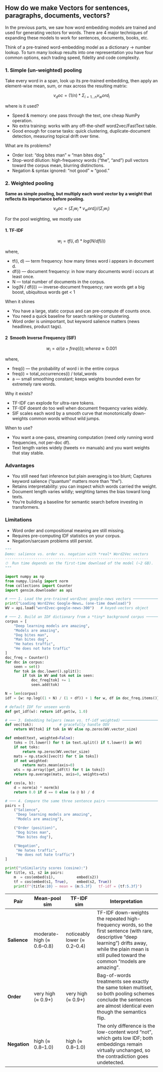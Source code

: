 ## How do we make Vectors for sentences, paragraphs, documents, vectors?

In the previous parts, we saw how word embedding models are trained and used for generating vectors for words.
There are 4 major techniques of expanding these models to work for sentences, documents, books, etc. 

Think of a pre-trained word-embedding model as a dictionary → number lookup.
To turn many lookup results into one representation you have four common options, each trading speed, fidelity and code complexity.

### 1. Simple (un-weighted) pooling

Take every word in a span, look up its pre-trained embedding, then apply an element-wise mean, sum, or max across the resulting matrix:

```math
v_doc = (1 / n) * Σ_{i=1…n} v_word_i  
```

where is it used?
- Speed & memory: one pass through the text, one cheap NumPy operation.
- No extra training: works with any off-the-shelf word2vec/FastText table.
- Good enough for coarse tasks: quick clustering, duplicate-document detection, measuring topical drift over time.

What are its problems?
- Order lost: “dog bites man” ≈ “man bites dog.”
- Stop-word dilution: high-frequency words (“the”, “and”) pull vectors toward the corpus mean, blurring distinctions.
- Negation & syntax ignored: “not good” ≈ “good.”


### 2. Weighted pooling

**Same as simple pooling, but multiply each word vector by a weight that reflects its importance before pooling.**

```math
v_doc = (Σ_i w_i * v_word_i) / (Σ_i w_i)  
```

For the pool weighting, we mostly use

#### 1. TF-IDF
```math
w_i = tf(i, d) * log(N / df(i))
```
where,
- tf(i, d) — term frequency: how many times word i appears in document d.
- df(i) — document frequency: in how many documents word i occurs at least once.
- N — total number of documents in the corpus.
- log(N / df(i)) — inverse-document frequency; rare words get a big boost, ubiquitous words get < 1

When it shines
- You have a large, static corpus and can pre-compute df counts once.
- You need a quick baseline for search ranking or clustering.
- Word order is unimportant, but keyword salience matters (news headlines, product tags).

#### 2 Smooth Inverse Frequency (SIF)
```math
w_i = a / (a + freq(i)); where a ≈ 0.001  
```

where,
- freq(i) — the probability of word i in the entire corpus
- freq(i) = total_occurrences(i) / total_words
- a — small smoothing constant; keeps weights bounded even for extremely rare words.

Why it exists?
- TF-IDF can explode for ultra-rare tokens.
- TF-IDF doesnt do too well when document frequency varies widely.
- SIF scales each word by a smooth curve that monotonically down-weights common words without wild jumps.

When to use?
- You want a one-pass, streaming computation (need only running word frequencies, not per-doc df).
- Text length varies widely (tweets ↔ manuals) and you want weights that stay stable.

### Advantages
- You still need fast inference but plain averaging is too blunt; Captures keyword salience (“quantum” matters more than “the”).
- Retains interpretability: you can inspect which words carried the weight.
- Document length varies wildly; weighting tames the bias toward long texts.
- You’re building a baseline for semantic search before investing in transformers.

### Limitations
- Word order and compositional meaning are still missing.
- Requires pre-computing IDF statistics on your corpus.
- Negation/sarcasm problems still persist.


```python
"""
Demo: salience vs. order vs. negation with *real* Word2Vec vectors
------------------------------------------------------------------
⏱  Run time depends on the first-time download of the model (~2 GB).
"""

import numpy as np
from numpy.linalg import norm
from collections import Counter
import gensim.downloader as api

# ─── 1. Load the pre-trained word2vec google-news vectors ───────────────────────
print("Loading Word2Vec Google-News… (one-time download)")
WV = api.load("word2vec-google-news-300")   # keyed-vectors object

# ─── 2. Build an IDF dictionary from a *tiny* background corpus ─────────────────
corpus = [
    "Deep learning models are amazing",
    "Models are amazing",
    "Dog bites man",
    "Man bites dog",
    "He hates traffic",
    "He does not hate traffic"
]
doc_freq = Counter()
for doc in corpus:
    seen = set()
    for tok in doc.lower().split():
        if tok in WV and tok not in seen:
            doc_freq[tok] += 1
            seen.add(tok)

N = len(corpus)
idf = {w: np.log((1 + N) / (1 + df)) + 1 for w, df in doc_freq.items()}

# default IDF for unseen words
def get_idf(w): return idf.get(w, 1.0)

# ─── 3. Embedding helpers (mean vs. tf-idf weighted) ────────────────────────────
def vec(tok):            # gracefully handle OOV
    return WV[tok] if tok in WV else np.zeros(WV.vector_size)

def embed(text, weighted=False):
    toks = [t.lower() for t in text.split() if t.lower() in WV]
    if not toks:
        return np.zeros(WV.vector_size)
    mats = np.stack([vec(t) for t in toks])
    if not weighted:
        return mats.mean(axis=0)
    wts = np.array([get_idf(t) for t in toks])
    return np.average(mats, axis=0, weights=wts)

def cos(a, b):
    d = norm(a) * norm(b)
    return 0.0 if d == 0 else (a @ b) / d

# ─── 4. Compare the same three sentence pairs ───────────────────────────────────
pairs = [
    ("Salience",
     "Deep learning models are amazing",
     "Models are amazing"),

    ("Order (position)",
     "Dog bites man",
     "Man bites dog"),

    ("Negation",
     "He hates traffic",
     "He does not hate traffic")
]

print("\nSimilarity scores (cosine):")
for title, s1, s2 in pairs:
    m  = cos(embed(s1),          embed(s2))
    tf = cos(embed(s1, True),    embed(s2, True))
    print(f"{title:10} — mean = {m:5.3f}   tf-idf = {tf:5.3f}")
```

| Pair         | Mean-pool sim             | TF-IDF sim                   | Interpretation                                                                                                                                                                                                  |
| ------------ | ------------------------- | ---------------------------- | --------------------------------------------------------------------------------------------------------------------------------------------------------------------------------------------------------------- |
| **Salience** | moderate-high (≈ 0.6–0.8) | noticeably lower (≈ 0.2–0.4) | TF-IDF down-weights the repeated high-frequency words, so the first sentence (with rare, descriptive “deep learning”) drifts away, while the plain mean is still pulled toward the common “models are amazing”. |
| **Order**    | very high (≈ 0.9+)        | very high (≈ 0.9+)           | Bag-of-words treatments see exactly the same token multiset, so both pooling schemes conclude the sentences are almost identical even though the semantics flip.                                                |
| **Negation** | high (≈ 0.8–1.0)          | high (≈ 0.8–1.0)             | The only difference is the low-content word “not”, which gets low IDF; both embeddings remain virtually unchanged, so the contradiction goes undetected.                                                        |

